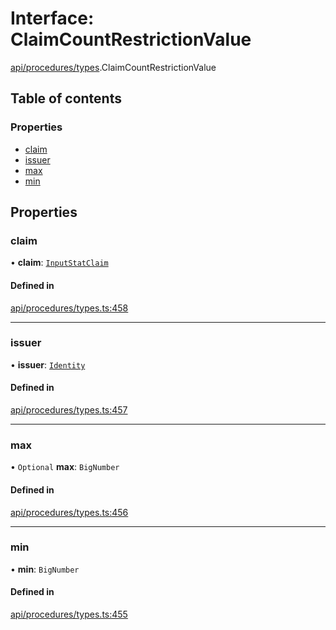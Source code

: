 # Interface: ClaimCountRestrictionValue

[api/procedures/types](../wiki/api.procedures.types).ClaimCountRestrictionValue

## Table of contents

### Properties

- [claim](../wiki/api.procedures.types.ClaimCountRestrictionValue#claim)
- [issuer](../wiki/api.procedures.types.ClaimCountRestrictionValue#issuer)
- [max](../wiki/api.procedures.types.ClaimCountRestrictionValue#max)
- [min](../wiki/api.procedures.types.ClaimCountRestrictionValue#min)

## Properties

### claim

• **claim**: [`InputStatClaim`](../wiki/api.entities.types#inputstatclaim)

#### Defined in

[api/procedures/types.ts:458](https://github.com/PolymeshAssociation/polymesh-sdk/blob/fe2e6dd1/src/api/procedures/types.ts#L458)

___

### issuer

• **issuer**: [`Identity`](../wiki/api.entities.Identity.Identity)

#### Defined in

[api/procedures/types.ts:457](https://github.com/PolymeshAssociation/polymesh-sdk/blob/fe2e6dd1/src/api/procedures/types.ts#L457)

___

### max

• `Optional` **max**: `BigNumber`

#### Defined in

[api/procedures/types.ts:456](https://github.com/PolymeshAssociation/polymesh-sdk/blob/fe2e6dd1/src/api/procedures/types.ts#L456)

___

### min

• **min**: `BigNumber`

#### Defined in

[api/procedures/types.ts:455](https://github.com/PolymeshAssociation/polymesh-sdk/blob/fe2e6dd1/src/api/procedures/types.ts#L455)
